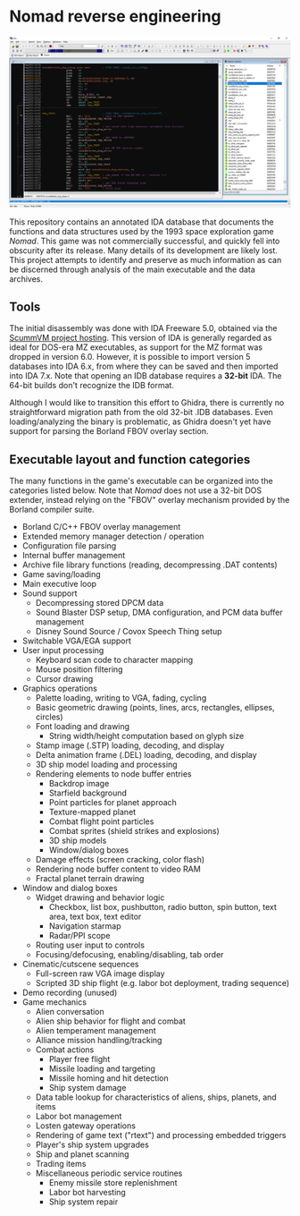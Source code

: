 # Nomad reverse engineering

![Nomad code in IDA](images/nomad-ida.png)

This repository contains an annotated IDA database that documents the functions and data structures used by the 1993 space exploration game *Nomad*. This game was not commercially successful, and quickly fell into obscurity after its release. Many details of its development are likely lost. This project attempts to identify and preserve as much information as can be discerned through analysis of the main executable and the data archives.

## Tools

The initial disassembly was done with IDA Freeware 5.0, obtained via the [ScummVM project hosting](https://www.scummvm.org/news/20180331/). This version of IDA is generally regarded as ideal for DOS-era MZ executables, as support for the MZ format was dropped in version 6.0. However, it is possible to import version 5 databases into IDA 6.x, from where they can be saved and then imported into IDA 7.x. Note that opening an IDB database requires a **32-bit** IDA. The 64-bit builds don't recognize the IDB format.

Although I would like to transition this effort to Ghidra, there is currently no straightforward migration path from the old 32-bit .IDB databases. Even loading/analyzing the binary is problematic, as Ghidra doesn't yet have support for parsing the Borland FBOV overlay section.

## Executable layout and function categories

The many functions in the game's executable can be organized into the categories listed below. Note that *Nomad* does not use a 32-bit DOS extender, instead relying on the "FBOV" overlay mechanism provided by the Borland compiler suite.

 - Borland C/C++ FBOV overlay management
 - Extended memory manager detection / operation
 - Configuration file parsing
 - Internal buffer management
 - Archive file library functions (reading, decompressing .DAT contents)
 - Game saving/loading
 - Main executive loop
 - Sound support
   - Decompressing stored DPCM data
   - Sound Blaster DSP setup, DMA configuration, and PCM data buffer management
   - Disney Sound Source / Covox Speech Thing setup
 - Switchable VGA/EGA support
 - User input processing
     - Keyboard scan code to character mapping
     - Mouse position filtering
     - Cursor drawing
 - Graphics operations
   - Palette loading, writing to VGA, fading, cycling
   - Basic geometric drawing (points, lines, arcs, rectangles, ellipses, circles)
   - Font loading and drawing
     - String width/height computation based on glyph size
   - Stamp image (.STP) loading, decoding, and display
   - Delta animation frame (.DEL) loading, decoding, and display
   - 3D ship model loading and processing
   - Rendering elements to node buffer entries
     - Backdrop image
     - Starfield background
     - Point particles for planet approach
     - Texture-mapped planet
     - Combat flight point particles
     - Combat sprites (shield strikes and explosions)
     - 3D ship models
     - Window/dialog boxes
   - Damage effects (screen cracking, color flash)
   - Rendering node buffer content to video RAM
   - Fractal planet terrain drawing
 - Window and dialog boxes
   - Widget drawing and behavior logic
     - Checkbox, list box, pushbutton, radio button, spin button, text area, text box, text editor
     - Navigation starmap
     - Radar/PPI scope
   - Routing user input to controls
   - Focusing/defocusing, enabling/disabling, tab order
 - Cinematic/cutscene sequences
   - Full-screen raw VGA image display
   - Scripted 3D ship flight (e.g. labor bot deployment, trading sequence)
 - Demo recording (unused)
 - Game mechanics
   - Alien conversation
   - Alien ship behavior for flight and combat
   - Alien temperament management
   - Alliance mission handling/tracking
   - Combat actions
     - Player free flight
     - Missile loading and targeting
     - Missile homing and hit detection
     - Ship system damage
   - Data table lookup for characteristics of aliens, ships, planets, and items
   - Labor bot management
   - Losten gateway operations
   - Rendering of game text ("rtext") and processing embedded triggers
   - Player's ship system upgrades
   - Ship and planet scanning
   - Trading items
   - Miscellaneous periodic service routines
     - Enemy missile store replenishment
     - Labor bot harvesting
     - Ship system repair

